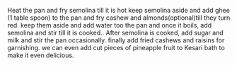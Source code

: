 Heat the pan and fry semolina till it is hot
keep semolina aside and add ghee (1 table spoon) to the pan and fry cashew and almonds(optional)till they turn red.
keep them aside and add water too the pan and once it boils, add semolina and stir till it is cooked..
After semolina is cooked, add sugar and milk and stir the pan occasionally.
finally add fried cashews and raisins for garnishing.
we can even add cut pieces of pineapple fruit to Kesari bath to make it even delicious.